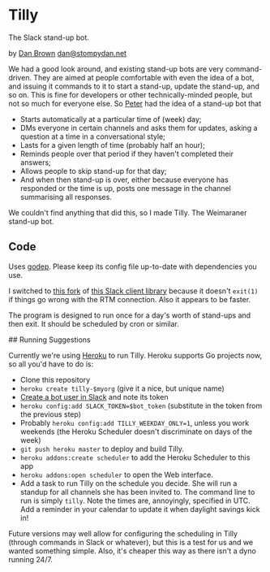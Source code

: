 # Tilly

The Slack stand-up bot.

by [Dan Brown](https://twitter.com/stompydan) <dan@stompydan.net>

We had a good look around, and existing stand-up bots are very command-driven. They are aimed at people comfortable with even the idea of a bot, and issuing it commands to it to start a stand-up, update the stand-up, and so on. This is fine for developers or other technically-minded people, but not so much for everyone else. So [Peter](https://twitter.com/peterparkes) had the idea of a stand-up bot that

* Starts automatically at a particular time of (week) day;
* DMs everyone in certain channels and asks them for updates, asking a question at a time in a conversational style;
* Lasts for a given length of time (probably half an hour);
* Reminds people over that period if they haven't completed their answers;
* Allows people to skip stand-up for that day;
* And when then stand-up is over, either because everyone has responded or the time is up, posts one message in the channel summarising all responses.

We couldn't find anything that did this, so I made Tilly. The Weimaraner stand-up bot.

## Code

Uses [godep](https://github.com/tools/godep). Please keep its config file up-to-date with dependencies you use.

I switched to [this fork](https://github.com/abourget/slack) of [this Slack client library](https://github.com/nlopes/slack) because it doesn't `exit(1)` if things go wrong with the RTM connection. Also it appears to be faster.

The program is designed to run once for a day's worth of stand-ups and then exit. It should be scheduled by cron or similar.

## Running Suggestions

Currently we're using [Heroku](https://heroku.com) to run Tilly. Heroku supports Go projects now, so all you'd have to do is:

* Clone this repository
* `heroku create tilly-$myorg` (give it a nice, but unique name)
* [Create a bot user in Slack](https://slack.com/services/new/bot) and note its token
* `heroku config:add SLACK_TOKEN=$bot_token` (substitute in the token from the previous step)
* Probably `heroku config:add TILLY_WEEKDAY_ONLY=1`, unless you work weekends (the Heroku Scheduler doesn't discriminate on days of the week)
* `git push heroku master` to deploy and build Tilly.
* `heroku addons:create scheduler` to add the Heroku Scheduler to this app
* `heroku addons:open scheduler` to open the Web interface.
* Add a task to run Tilly on the schedule you decide. She will run a standup for all channels she has been invited to. The command line to run is simply `tilly`. Note the times are, annoyingly, specified in UTC. Add a reminder in your calendar to update it when daylight savings kick in!

Future versions may well allow for configuring the scheduling in Tilly (through commands in Slack or whatever), but this is a test for us and we wanted something simple. Also, it's cheaper this way as there isn't a dyno running 24/7.
